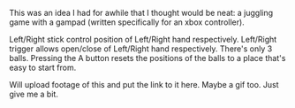 This was an idea I had for awhile that I thought would be neat: a juggling game with a gampad (written specifically for an xbox controller).

Left/Right stick control position of Left/Right hand respectively.
Left/Right trigger allows open/close of Left/Right hand respectively.
There's only 3 balls. Pressing the A button resets the positions of the balls to a place that's easy to start from.

Will upload footage of this and put the link to it here. Maybe a gif too. Just give me a bit.
